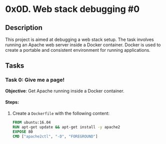# 0x0D. Web stack debugging #0

## Description

This project is aimed at debugging a web stack setup. The task involves running an Apache web server inside a Docker container. Docker is used to create a portable and consistent environment for running applications.

## Tasks

### Task 0: Give me a page!

**Objective**: Get Apache running inside a Docker container.

#### Steps:

1. Create a `Dockerfile` with the following content:
   ```Dockerfile
   FROM ubuntu:16.04
   RUN apt-get update && apt-get install -y apache2
   EXPOSE 80
   CMD ["apache2ctl", "-D", "FOREGROUND"]
```
